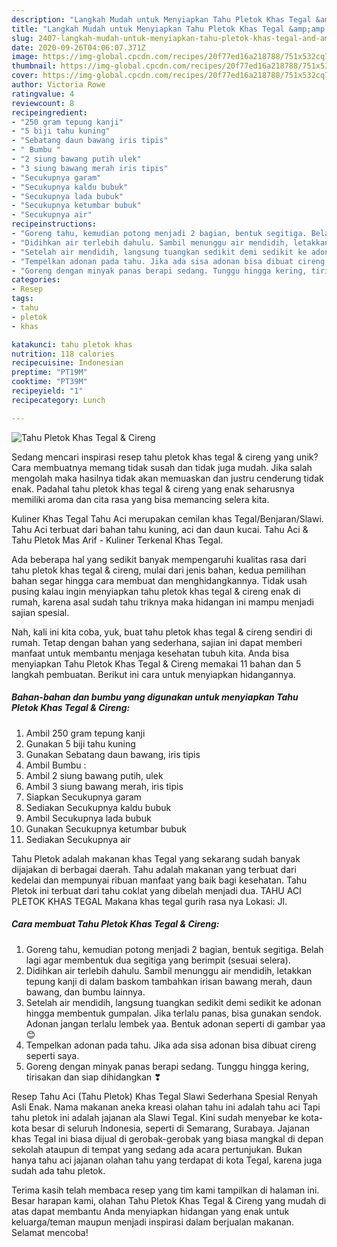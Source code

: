 ```yaml
---
description: "Langkah Mudah untuk Menyiapkan Tahu Pletok Khas Tegal &amp;amp; Cireng yang Bisa Manjain Lidah"
title: "Langkah Mudah untuk Menyiapkan Tahu Pletok Khas Tegal &amp;amp; Cireng yang Bisa Manjain Lidah"
slug: 2407-langkah-mudah-untuk-menyiapkan-tahu-pletok-khas-tegal-and-amp-cireng-yang-bisa-manjain-lidah
date: 2020-09-26T04:06:07.371Z
image: https://img-global.cpcdn.com/recipes/20f77ed16a218788/751x532cq70/tahu-pletok-khas-tegal-cireng-foto-resep-utama.jpg
thumbnail: https://img-global.cpcdn.com/recipes/20f77ed16a218788/751x532cq70/tahu-pletok-khas-tegal-cireng-foto-resep-utama.jpg
cover: https://img-global.cpcdn.com/recipes/20f77ed16a218788/751x532cq70/tahu-pletok-khas-tegal-cireng-foto-resep-utama.jpg
author: Victoria Rowe
ratingvalue: 4
reviewcount: 8
recipeingredient:
- "250 gram tepung kanji"
- "5 biji tahu kuning"
- "Sebatang daun bawang iris tipis"
- " Bumbu "
- "2 siung bawang putih ulek"
- "3 siung bawang merah iris tipis"
- "Secukupnya garam"
- "Secukupnya kaldu bubuk"
- "Secukupnya lada bubuk"
- "Secukupnya ketumbar bubuk"
- "Secukupnya air"
recipeinstructions:
- "Goreng tahu, kemudian potong menjadi 2 bagian, bentuk segitiga. Belah lagi agar membentuk dua segitiga yang berimpit (sesuai selera)."
- "Didihkan air terlebih dahulu. Sambil menunggu air mendidih, letakkan tepung kanji di dalam baskom tambahkan irisan bawang merah, daun bawang, dan bumbu lainnya."
- "Setelah air mendidih, langsung tuangkan sedikit demi sedikit ke adonan hingga membentuk gumpalan. Jika terlalu panas, bisa gunakan sendok. Adonan jangan terlalu lembek yaa. Bentuk adonan seperti di gambar yaa 😊"
- "Tempelkan adonan pada tahu. Jika ada sisa adonan bisa dibuat cireng seperti saya."
- "Goreng dengan minyak panas berapi sedang. Tunggu hingga kering, tirisakan dan siap dihidangkan ❣"
categories:
- Resep
tags:
- tahu
- pletok
- khas

katakunci: tahu pletok khas 
nutrition: 118 calories
recipecuisine: Indonesian
preptime: "PT19M"
cooktime: "PT39M"
recipeyield: "1"
recipecategory: Lunch

---
```



![Tahu Pletok Khas Tegal &amp; Cireng](https://img-global.cpcdn.com/recipes/20f77ed16a218788/751x532cq70/tahu-pletok-khas-tegal-cireng-foto-resep-utama.jpg)

Sedang mencari inspirasi resep tahu pletok khas tegal &amp; cireng yang unik? Cara membuatnya memang tidak susah dan tidak juga mudah. Jika salah mengolah maka hasilnya tidak akan memuaskan dan justru cenderung tidak enak. Padahal tahu pletok khas tegal &amp; cireng yang enak seharusnya memiliki aroma dan cita rasa yang bisa memancing selera kita.

Kuliner Khas Tegal Tahu Aci merupakan cemilan khas Tegal/Benjaran/Slawi. Tahu Aci terbuat dari bahan tahu kuning, aci dan daun kucai. Tahu Aci &amp; Tahu Pletok Mas Arif - Kuliner Terkenal Khas Tegal.

Ada beberapa hal yang sedikit banyak mempengaruhi kualitas rasa dari tahu pletok khas tegal &amp; cireng, mulai dari jenis bahan, kedua pemilihan bahan segar hingga cara membuat dan menghidangkannya. Tidak usah pusing kalau ingin menyiapkan tahu pletok khas tegal &amp; cireng enak di rumah, karena asal sudah tahu triknya maka hidangan ini mampu menjadi sajian spesial.


Nah, kali ini kita coba, yuk, buat tahu pletok khas tegal &amp; cireng sendiri di rumah. Tetap dengan bahan yang sederhana, sajian ini dapat memberi manfaat untuk membantu menjaga kesehatan tubuh kita. Anda bisa menyiapkan Tahu Pletok Khas Tegal &amp; Cireng memakai 11 bahan dan 5 langkah pembuatan. Berikut ini cara untuk menyiapkan hidangannya.

<!--inarticleads1-->

##### Bahan-bahan dan bumbu yang digunakan untuk menyiapkan Tahu Pletok Khas Tegal &amp; Cireng:

1. Ambil 250 gram tepung kanji
1. Gunakan 5 biji tahu kuning
1. Gunakan Sebatang daun bawang, iris tipis
1. Ambil  Bumbu :
1. Ambil 2 siung bawang putih, ulek
1. Ambil 3 siung bawang merah, iris tipis
1. Siapkan Secukupnya garam
1. Sediakan Secukupnya kaldu bubuk
1. Ambil Secukupnya lada bubuk
1. Gunakan Secukupnya ketumbar bubuk
1. Sediakan Secukupnya air


Tahu Pletok adalah makanan khas Tegal yang sekarang sudah banyak dijajakan di berbagai daerah. Tahu adalah makanan yang terbuat dari kedelai dan mempunyai ribuan manfaat yang baik bagi kesehatan. Tahu Pletok ini terbuat dari tahu coklat yang dibelah menjadi dua. TAHU ACI PLETOK KHAS TEGAL Makana khas tegal gurih rasa nya Lokasi: Jl. 

<!--inarticleads2-->

##### Cara membuat Tahu Pletok Khas Tegal &amp; Cireng:

1. Goreng tahu, kemudian potong menjadi 2 bagian, bentuk segitiga. Belah lagi agar membentuk dua segitiga yang berimpit (sesuai selera).
1. Didihkan air terlebih dahulu. Sambil menunggu air mendidih, letakkan tepung kanji di dalam baskom tambahkan irisan bawang merah, daun bawang, dan bumbu lainnya.
1. Setelah air mendidih, langsung tuangkan sedikit demi sedikit ke adonan hingga membentuk gumpalan. Jika terlalu panas, bisa gunakan sendok. Adonan jangan terlalu lembek yaa. Bentuk adonan seperti di gambar yaa 😊
1. Tempelkan adonan pada tahu. Jika ada sisa adonan bisa dibuat cireng seperti saya.
1. Goreng dengan minyak panas berapi sedang. Tunggu hingga kering, tirisakan dan siap dihidangkan ❣


Resep Tahu Aci (Tahu Pletok) Khas Tegal Slawi Sederhana Spesial Renyah Asli Enak. Nama makanan aneka kreasi olahan tahu ini adalah tahu aci Tapi tahu pletok ini adalah jajanan ala Slawi Tegal. Kini sudah menyebar ke kota-kota besar di seluruh Indonesia, seperti di Semarang, Surabaya. Jajanan khas Tegal ini biasa dijual di gerobak-gerobak yang biasa mangkal di depan sekolah ataupun di tempat yang sedang ada acara pertunjukan. Bukan hanya tahu aci jajanan olahan tahu yang terdapat di kota Tegal, karena juga sudah ada tahu pletok. 

Terima kasih telah membaca resep yang tim kami tampilkan di halaman ini. Besar harapan kami, olahan Tahu Pletok Khas Tegal &amp; Cireng yang mudah di atas dapat membantu Anda menyiapkan hidangan yang enak untuk keluarga/teman maupun menjadi inspirasi dalam berjualan makanan. Selamat mencoba!

